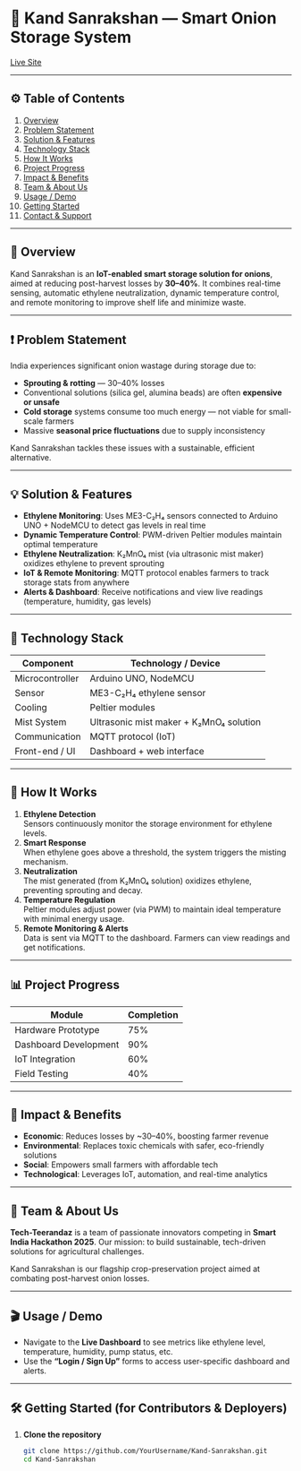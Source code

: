 # 🧅 Kand Sanrakshan — Smart Onion Storage System

[Live Site](https://kandsanrakshan.netlify.app/)

---

## ⚙️ Table of Contents

1. [Overview](#overview)
2. [Problem Statement](#problem-statement)
3. [Solution & Features](#solution--features)
4. [Technology Stack](#technology-stack)
5. [How It Works](#how-it-works)
6. [Project Progress](#project-progress)
7. [Impact & Benefits](#impact--benefits)
8. [Team & About Us](#team--about-us)
9. [Usage / Demo](#usage--demo)
10. [Getting Started](#getting-started)
11. [Contact & Support](#contact--support)

---

## 📌 Overview

Kand Sanrakshan is an **IoT-enabled smart storage solution for onions**, aimed at reducing post-harvest losses by **30–40%**. It combines real-time sensing, automatic ethylene neutralization, dynamic temperature control, and remote monitoring to improve shelf life and minimize waste.

---

## ❗ Problem Statement

India experiences significant onion wastage during storage due to:

- **Sprouting & rotting** — 30–40% losses
- Conventional solutions (silica gel, alumina beads) are often **expensive or unsafe**
- **Cold storage** systems consume too much energy — not viable for small-scale farmers
- Massive **seasonal price fluctuations** due to supply inconsistency

Kand Sanrakshan tackles these issues with a sustainable, efficient alternative.

---

## 💡 Solution & Features

- **Ethylene Monitoring**: Uses ME3-C₂H₄ sensors connected to Arduino UNO + NodeMCU to detect gas levels in real time
- **Dynamic Temperature Control**: PWM-driven Peltier modules maintain optimal temperature
- **Ethylene Neutralization**: K₂MnO₄ mist (via ultrasonic mist maker) oxidizes ethylene to prevent sprouting
- **IoT & Remote Monitoring**: MQTT protocol enables farmers to track storage stats from anywhere
- **Alerts & Dashboard**: Receive notifications and view live readings (temperature, humidity, gas levels)

---

## 🧰 Technology Stack

| Component       | Technology / Device                     |
| --------------- | --------------------------------------- |
| Microcontroller | Arduino UNO, NodeMCU                    |
| Sensor          | ME3-C₂H₄ ethylene sensor                |
| Cooling         | Peltier modules                         |
| Mist System     | Ultrasonic mist maker + K₂MnO₄ solution |
| Communication   | MQTT protocol (IoT)                     |
| Front-end / UI  | Dashboard + web interface               |

---

## 🔄 How It Works

1. **Ethylene Detection**  
   Sensors continuously monitor the storage environment for ethylene levels.
2. **Smart Response**  
   When ethylene goes above a threshold, the system triggers the misting mechanism.
3. **Neutralization**  
   The mist generated (from K₂MnO₄ solution) oxidizes ethylene, preventing sprouting and decay.
4. **Temperature Regulation**  
   Peltier modules adjust power (via PWM) to maintain ideal temperature with minimal energy usage.
5. **Remote Monitoring & Alerts**  
   Data is sent via MQTT to the dashboard. Farmers can view readings and get notifications.

---

## 📊 Project Progress

| Module                | Completion |
| --------------------- | ---------- |
| Hardware Prototype    | 75%        |
| Dashboard Development | 90%        |
| IoT Integration       | 60%        |
| Field Testing         | 40%        |

---

## 🌱 Impact & Benefits

- **Economic**: Reduces losses by ~30–40%, boosting farmer revenue
- **Environmental**: Replaces toxic chemicals with safer, eco-friendly solutions
- **Social**: Empowers small farmers with affordable tech
- **Technological**: Leverages IoT, automation, and real-time analytics

---

## 👥 Team & About Us

**Tech-Teerandaz** is a team of passionate innovators competing in **Smart India Hackathon 2025**. Our mission: to build sustainable, tech-driven solutions for agricultural challenges.

Kand Sanrakshan is our flagship crop-preservation project aimed at combating post-harvest onion losses.

---

## 🎬 Usage / Demo

- Navigate to the **Live Dashboard** to see metrics like ethylene level, temperature, humidity, pump status, etc.
- Use the **“Login / Sign Up”** forms to access user-specific dashboard and alerts.

---

## 🛠️ Getting Started (for Contributors & Deployers)

1. **Clone the repository**
   ```bash
   git clone https://github.com/YourUsername/Kand-Sanrakshan.git
   cd Kand-Sanrakshan
   ```

